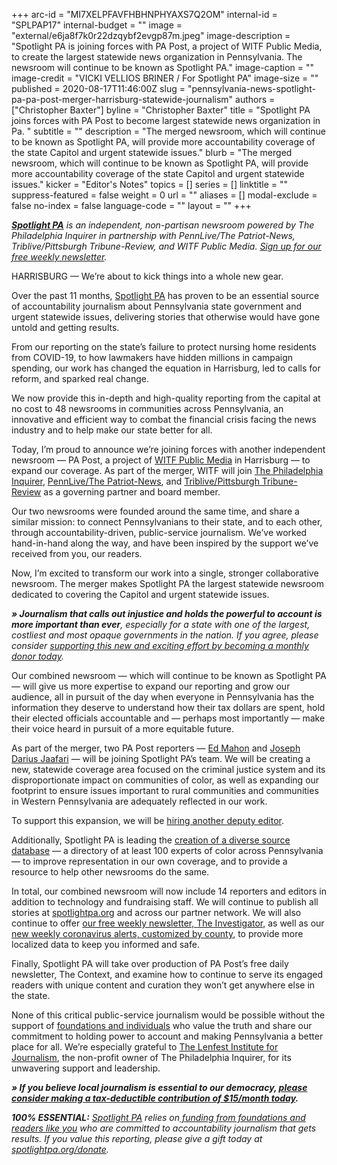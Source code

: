+++
arc-id = "MI7XELPFAVFHBHNPHYAXS7Q2OM"
internal-id = "SPLPAP17"
internal-budget = ""
image = "external/e6ja8f7k0r22dzqybf2evgp87m.jpeg"
image-description = "Spotlight PA is joining forces with PA Post, a project of WITF Public Media, to create the largest statewide news organization in Pennsylvania. The newsroom will continue to be known as Spotlight PA."
image-caption = ""
image-credit = "VICKI VELLIOS BRINER / For Spotlight PA"
image-size = ""
published = 2020-08-17T11:46:00Z
slug = "pennsylvania-news-spotlight-pa-pa-post-merger-harrisburg-statewide-journalism"
authors = ["Christopher Baxter"]
byline = "Christopher Baxter"
title = "Spotlight PA joins forces with PA Post to become largest statewide news organization in Pa. "
subtitle = ""
description = "The merged newsroom, which will continue to be known as Spotlight PA, will provide more accountability coverage of the state Capitol and urgent statewide issues."
blurb = "The merged newsroom, which will continue to be known as Spotlight PA, will provide more accountability coverage of the state Capitol and urgent statewide issues."
kicker = "Editor's Notes"
topics = []
series = []
linktitle = ""
suppress-featured = false
weight = 0
url = ""
aliases = []
modal-exclude = false
no-index = false
language-code = ""
layout = ""
+++

<a href="https://www.spotlightpa.org/"><i><b>Spotlight PA</b></i></a><i> is an independent, non-partisan newsroom powered by The Philadelphia Inquirer in partnership with PennLive/The Patriot-News, Triblive/Pittsburgh Tribune-Review, and WITF Public Media. </i><a href="https://www.spotlightpa.org/newsletters"><i>Sign up for our free weekly newsletter</i></a><i>.</i>

HARRISBURG — We’re about to kick things into a whole new gear.

Over the past 11 months, <a href="https://www.spotlightpa.org/">Spotlight PA</a> has proven to be an essential source of accountability journalism about Pennsylvania state government and urgent statewide issues, delivering stories that otherwise would have gone untold and getting results.

From our reporting on the state’s failure to protect nursing home residents from COVID-19, to how lawmakers have hidden millions in campaign spending, our work has changed the equation in Harrisburg, led to calls for reform, and sparked real change.

We now provide this in-depth and high-quality reporting from the capital at no cost to 48 newsrooms in communities across Pennsylvania, an innovative and efficient way to combat the financial crisis facing the news industry and to help make our state better for all.

Today, I’m proud to announce we’re joining forces with another independent newsroom — PA Post, a project of <a href="https://www.witf.org/">WITF Public Media</a> in Harrisburg — to expand our coverage. As part of the merger, WITF will join <a href="https://www.inquirer.com/">The Philadelphia Inquirer</a>, <a href="https://www.pennlive.com/">PennLive/The Patriot-News</a>, and <a href="https://triblive.com/">Triblive/Pittsburgh Tribune-Review</a> as a governing partner and board member.

Our two newsrooms were founded around the same time, and share a similar mission: to connect Pennsylvanians to their state, and to each other, through accountability-driven, public-service journalism. We’ve worked hand-in-hand along the way, and have been inspired by the support we’ve received from you, our readers.

Now, I’m excited to transform our work into a single, stronger collaborative newsroom. The merger makes Spotlight PA the largest statewide newsroom dedicated to covering the Capitol and urgent statewide issues.

<i><b>» Journalism that calls out injustice and holds the powerful to account is more important than ever</b></i><i>, especially for a state with one of the largest, costliest and most opaque governments in the nation. If you agree, please consider </i><a href="https://www.spotlightpa.org/donate"><i>supporting this new and exciting effort by becoming a monthly donor today</i></a><i>.</i>

<script src="https://www.spotlightpa.org/embed.js" async></script><div data-spl-embed-version="1" data-spl-src="https://www.spotlightpa.org/embeds/donate/?teaser_text=Spotlight%20PA%20provides%20100%25%20essential%20journalism%20with%20support%20from%20readers%20like%20you.%20Help%20us%20shine%20a%20light%20on%20injustice%20and%20hold%20the%20powerful%20to%20account%20by%20making%20a%20donation%20now."></div>

Our combined newsroom — which will continue to be known as Spotlight PA — will give us more expertise to expand our reporting and grow our audience, all in pursuit of the day when everyone in Pennsylvania has the information they deserve to understand how their tax dollars are spent, hold their elected officials accountable and — perhaps most importantly — make their voice heard in pursuit of a more equitable future.

As part of the merger, two PA Post reporters — <a href="mailto:emahon@spotlightpa.org">Ed Mahon</a> and <a href="mailto:jjaafari@spotlightpa.org">Joseph Darius Jaafari</a> — will be joining Spotlight PA’s team. We will be creating a new, statewide coverage area focused on the criminal justice system and its disproportionate impact on communities of color, as well as expanding our footprint to ensure issues important to rural communities and communities in Western Pennsylvania are adequately reflected in our work.

To support this expansion, we will be <a href="https://www.spotlightpa.org/about/jobs/" target=_blank>hiring another deputy editor</a>.

Additionally, Spotlight PA is leading the <a href="https://www.spotlightpa.org/news/2020/08/spotlight-pa-diverse-source-database-pennsylvania-experts-journalism-equity-inclusion/" target=_blank>creation of a diverse source database</a> — a directory of at least 100 experts of color across Pennsylvania — to improve representation in our own coverage, and to provide a resource to help other newsrooms do the same.

In total, our combined newsroom will now include 14 reporters and editors in addition to technology and fundraising staff. We will continue to publish all stories at <a href="http://www.spotlightpa.org/">spotlightpa.org</a> and across our partner network. We will also continue to offer <a href="https://www.spotlightpa.org/newsletters">our free weekly newsletter, The Investigator,</a> as well as our <a href="https://www.spotlightpa.org/newsletters/covid">new weekly coronavirus alerts, customized by county</a>, to provide more localized data to keep you informed and safe.

Finally, Spotlight PA will take over production of PA Post’s free daily newsletter, The Context, and examine how to continue to serve its engaged readers with unique content and curation they won’t get anywhere else in the state.

None of this critical public-service journalism would be possible without the support of <a href="https://www.spotlightpa.org/support/">foundations and individuals</a> who value the truth and share our commitment to holding power to account and making Pennsylvania a better place for all. We’re especially grateful to <a href="https://www.lenfestinstitute.org/" target=_blank>The Lenfest Institute for Journalism</a>, the non-profit owner of The Philadelphia Inquirer, for its unwavering support and leadership.

<i><b>» If you believe local journalism is essential to our democracy, </b></i><a href="https://www.spotlightpa.org/donate"><i><b>please consider making a tax-deductible contribution of $15/month today</b></i></a><i><b>. </b></i>

<script src="https://www.spotlightpa.org/embed.js" async></script><div data-spl-embed-version="1" data-spl-src="https://www.spotlightpa.org/embeds/donate/?teaser_text=Spotlight%20PA%20relies%20on%20reader%20support%20to%20call%20out%20injustice%20and%20hold%20the%20powerful%20in%20Pennsylvania%20to%20account.%20The%20truth%20matters%20now%20more%20than%20ever.&cta_text=Donate%20Now"></div>

<i><b>100% ESSENTIAL:</b></i> <a href="https://www.spotlightpa.org/"><i>Spotlight PA</i></a><i> relies on</i><a href="https://www.spotlightpa.org/support"><i> funding from foundations and readers like you</i></a><i> who are committed to accountability journalism that gets results. If you value this reporting, please give a gift today at </i><a href="http://spotlightpa.org/donate"><i>spotlightpa.org/donate</i></a><i>.</i>

